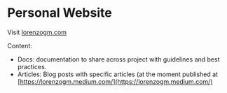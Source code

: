 # Personal Website

Visit [lorenzogm.com](lorenzogm.com)

Content:

- Docs: documentation to share across project with guidelines and best practices.
- Articles: Blog posts with specific articles (at the moment published at [https://lorenzogm.medium.com/](https://lorenzogm.medium.com/)
